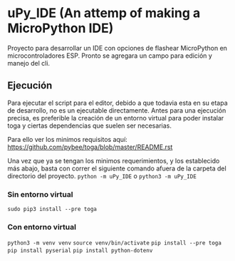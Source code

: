 # uPy_IDE (An attemp of making a MicroPython IDE)
Proyecto para desarrollar un IDE con opciones de flashear MicroPython en microcontroladores ESP.
Pronto se agregara un campo para edición y manejo del cli.

## Ejecución
Para ejecutar el script para el editor, debido a que todavia esta en su etapa de desarrollo, no es un ejecutable directamente. Antes para una ejecución precisa, es preferible la creación de un entorno virtual para poder instalar toga y ciertas dependencias que suelen ser necesarias.

Para ello ver los minimos requisitos aquí: https://github.com/pybee/toga/blob/master/README.rst

Una vez que ya se tengan los minimos requerimientos, y los establecido más abajo, basta con correr el siguiente comando afuera de la carpeta del directorio del proyecto.
`python -m uPy_IDE`
o
`python3 -m uPy_IDE`
### Sin entorno virtual
`sudo pip3 install --pre toga`
### Con entorno virtual
`python3 -m venv venv`
`source venv/bin/activate`
`pip install --pre toga`
`pip install pyserial`
`pip install python-dotenv`



